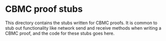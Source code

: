 CBMC proof stubs
======================

This directory contains the stubs written for CBMC proofs.  It is
common to stub out functionality like network send and receive methods
when writing a CBMC proof, and the code for these stubs goes here.
